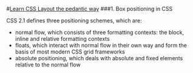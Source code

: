 #[Learn CSS Layout the pedantic way](http://book.mixu.net/css/index.html)
###1. Box positioning in CSS 

CSS 2.1 defines three positioning schemes, which are:

* normal flow, which consists of three formatting contexts: the block, inline and relative formatting contexts
* floats, which interact with normal flow in their own way and form the basis of most modern CSS grid frameworks
* absolute positioning, which deals with absolute and fixed elements relative to the normal flow
